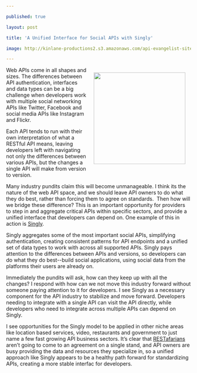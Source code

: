 ---
published: true
layout: post
title: 'A Unified Interface for Social APIs with Singly'
image: http://kinlane-productions2.s3.amazonaws.com/api-evangelist-site/blog/singly-logo.png
---

<p><a title="Singly" href="https://www.singly.com/" target="_blank"><img style="padding: 15px;" src="https://kinlane-productions2.s3.amazonaws.com/api-evangelist/singly/singly-logo.png" alt="" width="250" align="right" /></a>
<p>Web APIs come in all shapes and sizes.   The differences between API authentication, interfaces and data types can be a big challenge when developers work with multiple social networking APIs like Twitter, Facebook and social media APIs like Instagram and Flickr.
<p>Each API tends to run with their own interpretation of what a RESTful API means, leaving developers left with navigating not only the differences between various APIs, but the changes a single API will make from version to version.
<p>Many industry pundits claim this will become unmanageable.  I think its the nature of the web API space, and we should leave API owners to do what they do best, rather than forcing them to agree on standards. &nbsp;Then how will we bridge these difference?  This is an important opportunity for providers to step in and aggregate critical APIs within specific sectors, and provide a unified interface that developers can depend on.  One example of this in action is <a title="Singly" href="https://www.singly.com/" target="_blank">Singly</a>.
<p>Singly aggregates some of the most important social APIs, simplifying authentication, creating consistent patterns for API endpoints and a unified set of data types to work with across all supported APIs.  Singly pays attention to the differences between APIs and versions, so developers can do what they do best--build social applications, using social data from the platforms their users are already on.
<p>Immediately the pundits will ask, how can they keep up with all the changes?  I respond with how can we not move this industry forward without someone paying attention to it for developers.   I see Singly as a necessary component for the API industry to stabilize and move forward.  Developers needing to integrate with a single API can visit the API directly, while developers who need to integrate across multiple APIs can depend on Singly.
<p>I see opportunities for the Singly model to be applied in other niche areas like location based services, video, restaurants and government to just name a few fast growing API business sectors.   It&rsquo;s clear that <a title="RESTafarians" href="http://mikeschinkel.com/blog/whatisarestafarian/">RESTafarians</a> aren&rsquo;t going to come to an agreement on a single stand, and API owners are busy providing the data and resources they specialize in, so a unified approach like Singly appears to be a healthy path forward for standardizing APIs, creating a more stable interfac for developers.

